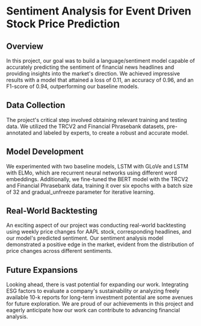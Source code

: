 # Sentiment Analysis for Event Driven Stock Price Prediction
## Overview
In this project, our goal was to build a language/sentiment model capable of accurately predicting the sentiment of financial news headlines and providing insights into the market's direction. We achieved impressive results with a model that attained a loss of 0.11, an accuracy of 0.96, and an F1-score of 0.94, outperforming our baseline models.

## Data Collection
The project's critical step involved obtaining relevant training and testing data. We utilized the TRCV2 and Financial Phrasebank datasets, pre-annotated and labeled by experts, to create a robust and accurate model.

## Model Development
We experimented with two baseline models, LSTM with GLoVe and LSTM with ELMo, which are recurrent neural networks using different word embeddings. Additionally, we fine-tuned the BERT model with the TRCV2 and Financial Phrasebank data, training it over six epochs with a batch size of 32 and gradual_unfreeze parameter for iterative learning.

## Real-World Backtesting
An exciting aspect of our project was conducting real-world backtesting using weekly price changes for AAPL stock, corresponding headlines, and our model's predicted sentiment. Our sentiment analysis model demonstrated a positive edge in the market, evident from the distribution of price changes across different sentiments.

## Future Expansions
Looking ahead, there is vast potential for expanding our work. Integrating ESG factors to evaluate a company's sustainability or analyzing freely available 10-k reports for long-term investment potential are some avenues for future exploration. We are proud of our achievements in this project and eagerly anticipate how our work can contribute to advancing financial analysis.

